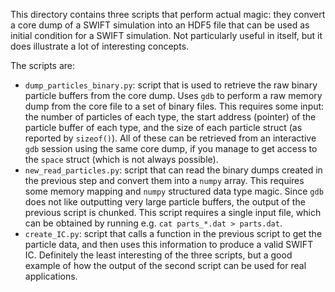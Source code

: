 This directory contains three scripts that perform actual magic: they convert a core dump of a 
SWIFT simulation into an HDF5 file that can be used as initial condition for a SWIFT 
simulation. Not particularly useful in itself, but it does illustrate a lot of interesting 
concepts.

The scripts are:
 - `dump_particles_binary.py`: script that is used to retrieve the raw binary
   particle buffers from the core dump. Uses `gdb` to perform a raw memory dump from the core 
   file to a set of binary files. This requires some input: the number of particles of each 
   type, the start address (pointer) of the particle buffer of each type, and the size of each 
   particle struct (as reported by `sizeof()`). All of these can be retrieved from an 
   interactive `gdb` session using the same core dump, if you manage to get access to the 
   `space` struct (which is not always possible).
 - `new_read_particles.py`: script that can read the binary dumps created in the previous step 
   and convert them into a `numpy` array. This requires some memory mapping and `numpy` 
   structured data type magic. Since `gdb` does not like outputting very large particle 
   buffers, the output of the previous script is chunked. This script requires a single input 
   file, which can be obtained by running e.g. `cat parts_*.dat > parts.dat`.
 - `create_IC.py`: script that calls a function in the previous script to get the particle 
   data, and then uses this information to produce a valid SWIFT IC. Definitely the least 
   interesting of the three scripts, but a good example of how the output of the second script 
   can be used for real applications.
